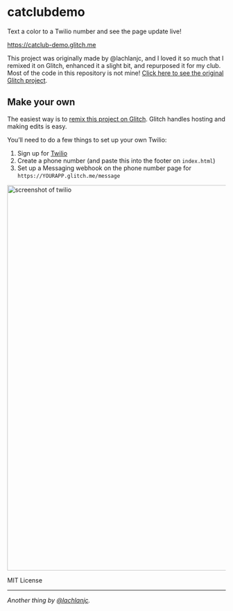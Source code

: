 # catclubdemo

Text a color to a Twilio number and see the page update live!

https://catclub-demo.glitch.me

This project was originally made by @lachlanjc, and I loved it so much that I remixed it on Glitch, enhanced it a slight bit, and repurposed it for my club. Most of the code in this repository is not mine! [Click here to see the original Glitch project](https://glitch.com/edit/#!/schacks-demo).

## Make your own

The easiest way is to [remix this project on Glitch](https://glitch.com/edit/#!/schacks-demo). Glitch handles hosting and making edits is easy.

You’ll need to do a few things to set up your own Twilio:

1. Sign up for [Twilio](https://twilio.com)
2. Create a phone number (and paste this into the footer on `index.html`)
3. Set up a Messaging webhook on the phone number page for `https://YOURAPP.glitch.me/message`

<img width="888" alt="screenshot of twilio" src="https://user-images.githubusercontent.com/5074763/29829833-75050f34-8cae-11e7-99e8-b1d0ceccff6c.png">

MIT License

___
*Another thing by [@lachlanjc](https://lachlanjc.me).*
